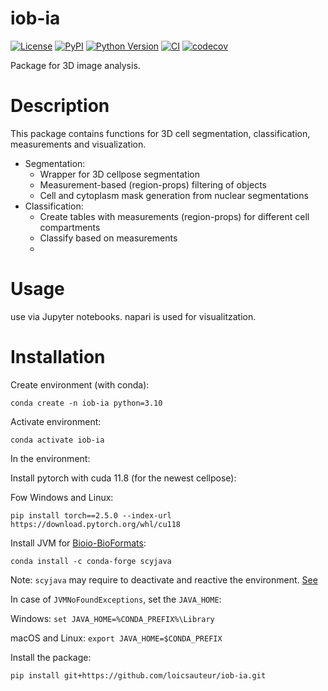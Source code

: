# iob-ia

[![License](https://img.shields.io/pypi/l/iob-ia.svg?color=green)](https://github.com/loicsauteur/iob-ia/raw/main/LICENSE)
[![PyPI](https://img.shields.io/pypi/v/iob-ia.svg?color=green)](https://pypi.org/project/iob-ia)
[![Python Version](https://img.shields.io/pypi/pyversions/iob-ia.svg?color=green)](https://python.org)
[![CI](https://github.com/loicsauteur/iob-ia/actions/workflows/ci.yml/badge.svg)](https://github.com/loicsauteur/iob-ia/actions/workflows/ci.yml)
[![codecov](https://codecov.io/gh/loicsauteur/iob-ia/branch/main/graph/badge.svg)](https://codecov.io/gh/loicsauteur/iob-ia)

Package for 3D image analysis.

# Description

This package contains functions for 3D cell segmentation, classification, measurements and visualization.
- Segmentation:
   - Wrapper for 3D cellpose segmentation
   - Measurement-based (region-props) filtering of objects
   - Cell and cytoplasm mask generation from nuclear segmentations
- Classification:
   - Create tables with measurements (region-props) for different cell compartments
   - Classify based on measurements
   -

# Usage

use via Jupyter notebooks. napari is used for visualitzation.


# Installation

Create environment (with conda):

`conda create -n iob-ia python=3.10`

Activate environment:

`conda activate iob-ia`

In the environment:

Install pytorch with cuda 11.8 (for the newest cellpose):

Fow Windows and Linux:

`pip install torch==2.5.0 --index-url https://download.pytorch.org/whl/cu118`

<!--
Here the version for older cellpose installs:
`pip install torch==1.12.0+cu113 --extra-index-url https://download.pytorch.org/whl/cu113`
-->

Install JVM for [Bioio-BioFormats](https://github.com/bioio-devs/bioio-bioformats):

`conda install -c conda-forge scyjava`

Note: `scyjava` may require to deactivate and reactive the environment. [See](https://github.com/bioio-devs/bioio-bioformats)

In case of `JVMNoFoundExceptions`, set the `JAVA_HOME`:

Windows: `set JAVA_HOME=%CONDA_PREFIX%\Library`

macOS and Linux: `export JAVA_HOME=$CONDA_PREFIX`

Install the package:

`pip install git+https://github.com/loicsauteur/iob-ia.git`

<!--
Install Test dependencies
    `pip install -e ".[test]"`
-->

